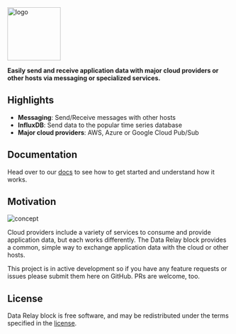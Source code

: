 <img src="https://raw.githubusercontent.com/balena-io-playground/data-relay/main/logo.png" alt="logo" width="120" height="120">

**Easily send and receive application data with major cloud providers or other hosts via messaging or specialized services.**

## Highlights

- **Messaging**: Send/Receive messages with other hosts
- **InfluxDB**: Send data to the popular time series database
- **Major cloud providers**: AWS, Azure or Google Cloud Pub/Sub

## Documentation

Head over to our [docs](docs/) to see how to get started and understand how it works.

## Motivation

![concept](https://raw.githubusercontent.com/balena-io-playground/data-relay/main/docs/images/overview.png)

Cloud providers include a variety of services to consume and provide application data, but each works differently. The Data Relay block provides a common, simple way to exchange application data with the cloud or other hosts.

This project is in active development so if you have any feature requests or issues please submit them here on GitHub. PRs are welcome, too.

## License

Data Relay block is free software, and may be redistributed under the terms specified in the [license](https://github.com/balena-io-playground/data-relay/blob/main/LICENSE).
